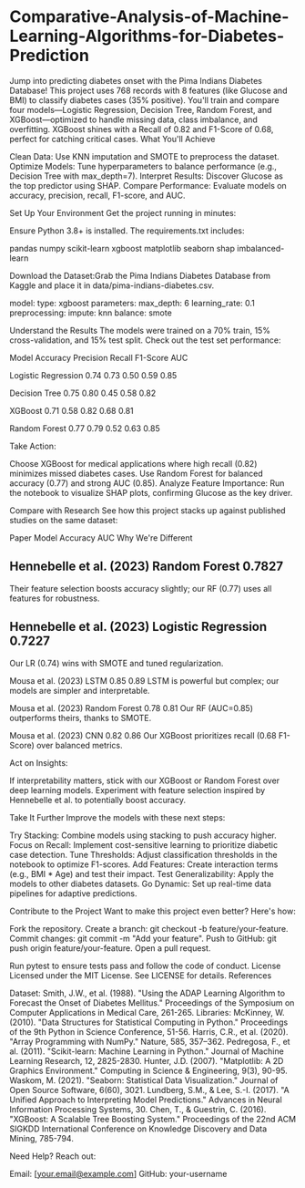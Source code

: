 # Comparative-Analysis-of-Machine-Learning-Algorithms-for-Diabetes-Prediction

Jump into predicting diabetes onset with the Pima Indians Diabetes Database! This project uses 768 records with 8 features (like Glucose and BMI) to classify diabetes cases (35% positive). You'll train and compare four models—Logistic Regression, Decision Tree, Random Forest, and XGBoost—optimized to handle missing data, class imbalance, and overfitting. XGBoost shines with a Recall of 0.82 and F1-Score of 0.68, perfect for catching critical cases.
What You'll Achieve

Clean Data: Use KNN imputation and SMOTE to preprocess the dataset.
Optimize Models: Tune hyperparameters to balance performance (e.g., Decision Tree with max_depth=7).
Interpret Results: Discover Glucose as the top predictor using SHAP.
Compare Performance: Evaluate models on accuracy, precision, recall, F1-score, and AUC.

Set Up Your Environment
Get the project running in minutes:


Ensure Python 3.8+ is installed. The requirements.txt includes:

pandas
numpy
scikit-learn
xgboost
matplotlib
seaborn
shap
imbalanced-learn


Download the Dataset:Grab the Pima Indians Diabetes Database from Kaggle and place it in data/pima-indians-diabetes.csv.


model:
  type: xgboost
  parameters:
    max_depth: 6
    learning_rate: 0.1
preprocessing:
  impute: knn
  balance: smote

Understand the Results
The models were trained on a 70% train, 15% cross-validation, and 15% test split. Check out the test set performance:



Model
Accuracy
Precision
Recall
F1-Score
AUC



Logistic Regression
0.74
0.73
0.50
0.59
0.85


Decision Tree
0.75
0.80
0.45
0.58
0.82


XGBoost
0.71
0.58
0.82
0.68
0.81


Random Forest
0.77
0.79
0.52
0.63
0.85


Take Action:

Choose XGBoost for medical applications where high recall (0.82) minimizes missed diabetes cases.
Use Random Forest for balanced accuracy (0.77) and strong AUC (0.85).
Analyze Feature Importance: Run the notebook to visualize SHAP plots, confirming Glucose as the key driver.

Compare with Research
See how this project stacks up against published studies on the same dataset:



Paper
Model
Accuracy
AUC
Why We're Different



Hennebelle et al. (2023)
Random Forest
0.7827
-
Their feature selection boosts accuracy slightly; our RF (0.77) uses all features for robustness.


Hennebelle et al. (2023)
Logistic Regression
0.7227
-
Our LR (0.74) wins with SMOTE and tuned regularization.


Mousa et al. (2023)
LSTM
0.85
0.89
LSTM is powerful but complex; our models are simpler and interpretable.


Mousa et al. (2023)
Random Forest
0.78
0.81
Our RF (AUC=0.85) outperforms theirs, thanks to SMOTE.


Mousa et al. (2023)
CNN
0.82
0.86
Our XGBoost prioritizes recall (0.68 F1-Score) over balanced metrics.


Act on Insights:

If interpretability matters, stick with our XGBoost or Random Forest over deep learning models.
Experiment with feature selection inspired by Hennebelle et al. to potentially boost accuracy.

Take It Further
Improve the models with these next steps:

Try Stacking: Combine models using stacking to push accuracy higher.
Focus on Recall: Implement cost-sensitive learning to prioritize diabetic case detection.
Tune Thresholds: Adjust classification thresholds in the notebook to optimize F1-scores.
Add Features: Create interaction terms (e.g., BMI * Age) and test their impact.
Test Generalizability: Apply the models to other diabetes datasets.
Go Dynamic: Set up real-time data pipelines for adaptive predictions.

Contribute to the Project
Want to make this project even better? Here's how:

Fork the repository.
Create a branch: git checkout -b feature/your-feature.
Commit changes: git commit -m "Add your feature".
Push to GitHub: git push origin feature/your-feature.
Open a pull request.

Run pytest to ensure tests pass and follow the code of conduct.
License
Licensed under the MIT License. See LICENSE for details.
References

Dataset: Smith, J.W., et al. (1988). "Using the ADAP Learning Algorithm to Forecast the Onset of Diabetes Mellitus." Proceedings of the Symposium on Computer Applications in Medical Care, 261-265.
Libraries:
McKinney, W. (2010). "Data Structures for Statistical Computing in Python." Proceedings of the 9th Python in Science Conference, 51-56.
Harris, C.R., et al. (2020). "Array Programming with NumPy." Nature, 585, 357–362.
Pedregosa, F., et al. (2011). "Scikit-learn: Machine Learning in Python." Journal of Machine Learning Research, 12, 2825-2830.
Hunter, J.D. (2007). "Matplotlib: A 2D Graphics Environment." Computing in Science & Engineering, 9(3), 90-95.
Waskom, M. (2021). "Seaborn: Statistical Data Visualization." Journal of Open Source Software, 6(60), 3021.
Lundberg, S.M., & Lee, S.-I. (2017). "A Unified Approach to Interpreting Model Predictions." Advances in Neural Information Processing Systems, 30.
Chen, T., & Guestrin, C. (2016). "XGBoost: A Scalable Tree Boosting System." Proceedings of the 22nd ACM SIGKDD International Conference on Knowledge Discovery and Data Mining, 785-794.



Need Help?
Reach out:

Email: [your.email@example.com]
GitHub: your-username

